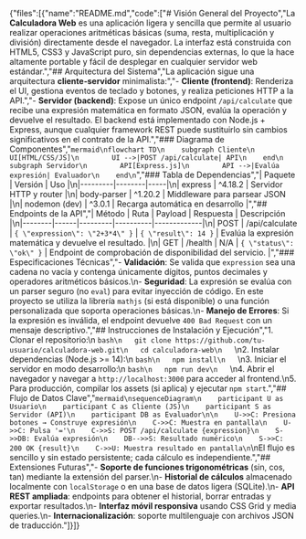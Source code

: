 {"files":[{"name":"README.md","code":["# Visión General del Proyecto","La **Calculadora Web** es una aplicación ligera y sencilla que permite al usuario realizar operaciones aritméticas básicas (suma, resta, multiplicación y división) directamente desde el navegador. La interfaz está construida con HTML5, CSS3 y JavaScript puro, sin dependencias externas, lo que la hace altamente portable y fácil de desplegar en cualquier servidor web estándar.","## Arquitectura del Sistema","La aplicación sigue una arquitectura **cliente‑servidor** minimalista:","- **Cliente (frontend)**: Renderiza el UI, gestiona eventos de teclado y botones, y realiza peticiones HTTP a la API.","- **Servidor (backend)**: Expose un único endpoint `/api/calculate` que recibe una expresión matemática en formato JSON, evalúa la operación y devuelve el resultado. El backend está implementado con Node.js + Express, aunque cualquier framework REST puede sustituirlo sin cambios significativos en el contrato de la API.","### Diagrama de Componentes","```mermaid\nflowchart TD\n    subgraph Cliente\n        UI[HTML/CSS/JS]\n        UI -->|POST /api/calculate| API\n    end\n    subgraph Servidor\n        API[Express.js]\n        API -->|Evalúa expresión| Evaluador\n    end\n```","### Tabla de Dependencias","| Paquete | Versión | Uso |\n|---------|--------|-----|\n| express | ^4.18.2 | Servidor HTTP y router |\n| body-parser | ^1.20.2 | Middleware para parsear JSON |\n| nodemon (dev) | ^3.0.1 | Recarga automática en desarrollo |","## Endpoints de la API","| Método | Ruta | Payload | Respuesta | Descripción |\n|--------|------|---------|----------|-------------|\n| POST | /api/calculate | `{ \"expression\": \"2+3*4\" }` | `{ \"result\": 14 }` | Evalúa la expresión matemática y devuelve el resultado. |\n| GET | /health | N/A | `{ \"status\": \"ok\" }` | Endpoint de comprobación de disponibilidad del servicio. |","### Especificaciones Técnicas","- **Validación**: Se valida que `expression` sea una cadena no vacía y contenga únicamente dígitos, puntos decimales y operadores aritméticos básicos.\n- **Seguridad**: La expresión se evalúa con un parser seguro (no `eval`) para evitar inyección de código. En este proyecto se utiliza la librería `mathjs` (si está disponible) o una función personalizada que soporta operaciones básicas.\n- **Manejo de Errores**: Si la expresión es inválida, el endpoint devuelve `400 Bad Request` con un mensaje descriptivo.","## Instrucciones de Instalación y Ejecución","1. Clonar el repositorio:\n   ```bash\n   git clone https://github.com/tu-usuario/calculadora-web.git\n   cd calculadora-web\n   ```\n2. Instalar dependencias (Node.js >= 14):\n   ```bash\n   npm install\n   ```\n3. Iniciar el servidor en modo desarrollo:\n   ```bash\n   npm run dev\n   ```\n4. Abrir el navegador y navegar a `http://localhost:3000` para acceder al frontend.\n5. Para producción, compilar los assets (si aplica) y ejecutar `npm start`.","## Flujo de Datos Clave","```mermaid\nsequenceDiagram\n    participant U as Usuario\n    participant C as Cliente (JS)\n    participant S as Servidor (API)\n    participant DB as Evaluador\n\n    U->>C: Presiona botones → Construye expresión\n    C->>C: Muestra en pantalla\n    U->>C: Pulsa '='\n    C->>S: POST /api/calculate {expression}\n    S->>DB: Evalúa expresión\n    DB-->>S: Resultado numérico\n    S->>C: 200 OK {result}\n    C->>U: Muestra resultado en pantalla\n```\nEl flujo es sencillo y sin estado persistente; cada cálculo es independiente.","## Extensiones Futuras","- **Soporte de funciones trigonométricas** (sin, cos, tan) mediante la extensión del parser.\n- **Historial de cálculos** almacenado localmente con `localStorage` o en una base de datos ligera (SQLite).\n- **API REST ampliada**: endpoints para obtener el historial, borrar entradas y exportar resultados.\n- **Interfaz móvil responsiva** usando CSS Grid y media queries.\n- **Internacionalización**: soporte multilenguaje con archivos JSON de traducción."]}]}